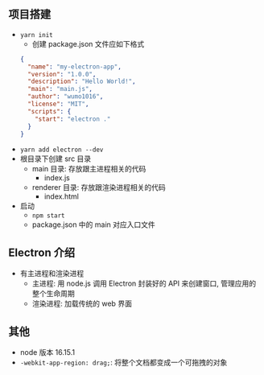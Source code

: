 ## 项目搭建

- `yarn init`
  - 创建 package.json 文件应如下格式
  ```json
  {
    "name": "my-electron-app",
    "version": "1.0.0",
    "description": "Hello World!",
    "main": "main.js",
    "author": "wumo1016",
    "license": "MIT",
    "scripts": {
      "start": "electron ."
    }
  }
  ```
- `yarn add electron --dev`
- 根目录下创建 src 目录
  - main 目录: 存放跟主进程相关的代码
    - index.js
  - renderer 目录: 存放跟渲染进程相关的代码
    - index.html
- 启动
  - `npm start`
  - package.json 中的 main 对应入口文件

## Electron 介绍

- 有主进程和渲染进程
  - 主进程: 用 node.js 调用 Electron 封装好的 API 来创建窗口, 管理应用的整个生命周期
  - 渲染进程: 加载传统的 web 界面

## 其他

- node 版本 16.15.1
- `-webkit-app-region: drag;`: 将整个文档都变成一个可拖拽的对象
